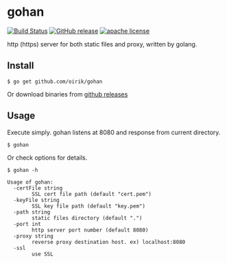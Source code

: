 # gohan

[![Build Status](https://travis-ci.org/oirik/gohan.svg?branch=master)](https://travis-ci.org/oirik/gohan)
[![GitHub release](https://img.shields.io/github/release/oirik/gohan.svg)](releases)
[![apache license](https://img.shields.io/badge/license-Apache-blue.svg)](LICENSE)

http (https) server for both static files and proxy, written by golang.

## Install

```
$ go get github.com/oirik/gohan
```

Or download binaries from [github releases](https://github.com/oirik/gohan/releases)

## Usage

Execute simply. gohan listens at 8080 and response from current directory.

```
$ gohan
```

Or check options for details.

```
$ gohan -h

Usage of gohan:
  -certFile string
        SSL cert file path (default "cert.pem")
  -keyFile string
        SSL key file path (default "key.pem")
  -path string
        static files directory (default ".")
  -port int
        http server port number (default 8080)
  -proxy string
        reverse proxy destination host. ex) localhost:8080
  -ssl
        use SSL

```
